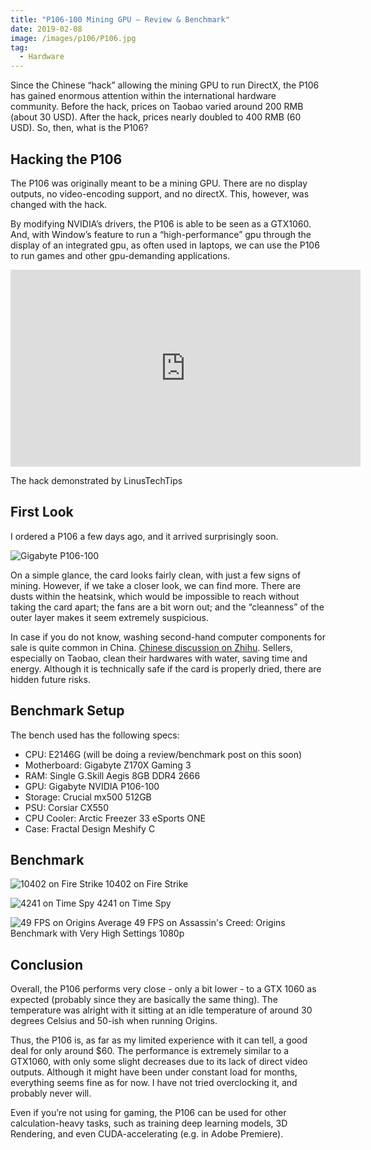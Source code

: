 ```yaml
---
title: "P106-100 Mining GPU – Review & Benchmark"
date: 2019-02-08
image: /images/p106/P106.jpg
tag: 
  - Hardware
---
```


Since the Chinese “hack” allowing the mining GPU to run DirectX, the P106 has gained enormous attention within the international hardware community. Before the hack, prices on Taobao varied around 200 RMB (about 30 USD). After the hack, prices nearly doubled to 400 RMB (60 USD). So, then, what is the P106?

## Hacking the P106

The P106 was originally meant to be a mining GPU. There are no display outputs, no video-encoding support, and no directX. This, however, was changed with the hack.

By modifying NVIDIA’s drivers, the P106 is able to be seen as a GTX1060. And, with Window’s feature to run a “high-performance” gpu through the display of an integrated gpu, as often used in laptops, we can use the P106 to run games and other gpu-demanding applications.

<iframe width="560" height="315" src="https://www.youtube.com/embed/O1nok2VlF1M" frameborder="0" allow="accelerometer; autoplay; encrypted-media; gyroscope; picture-in-picture" allowfullscreen>
</iframe>

The hack demonstrated by LinusTechTips

## First Look

I ordered a P106 a few days ago, and it arrived surprisingly soon.

![Gigabyte P106-100](/images/p106/P106.jpg)

On a simple glance, the card looks fairly clean, with just a few signs of mining. However, if we take a closer look, we can find more. There are dusts within the heatsink, which would be impossible to reach without taking the card apart; the fans are a bit worn out; and the “cleanness” of the outer layer makes it seem extremely suspicious.

In case if you do not know, washing second-hand computer components for sale is quite common in China. [Chinese discussion on Zhihu](https://www.zhihu.com/question/50120227). Sellers, especially on Taobao, clean their hardwares with water, saving time and energy. Although it is technically safe if the card is properly dried, there are hidden future risks.

## Benchmark Setup

The bench used has the following specs:

* CPU: E2146G (will be doing a review/benchmark post on this soon)
* Motherboard: Gigabyte Z170X Gaming 3
* RAM: Single G.Skill Aegis 8GB DDR4 2666
* GPU: Gigabyte NVIDIA P106-100
* Storage: Crucial mx500 512GB
* PSU: Corsiar CX550
* CPU Cooler: Arctic Freezer 33 eSports ONE
* Case: Fractal Design Meshify C

## Benchmark

![10402 on Fire Strike](/images/p106/fire-strike.jpg)
10402 on Fire Strike

![4241 on Time Spy](/images/p106/time-spy.jpg)
4241 on Time Spy

![49 FPS on Origins](/images/p106/origins.jpg)
Average 49 FPS on Assassin's Creed: Origins Benchmark with Very High Settings 1080p

## Conclusion

Overall, the P106 performs very close - only a bit lower - to a GTX 1060 as expected (probably since they are basically the same thing). The temperature was alright with it sitting at an idle temperature of around 30 degrees Celsius and 50-ish when running Origins.

Thus, the P106 is, as far as my limited experience with it can tell, a good deal for only around $60. The performance is extremely similar to a GTX1060, with only some slight decreases due to its lack of direct video outputs. Although it might have been under constant load for months, everything seems fine as for now. I have not tried overclocking it, and probably never will.

Even if you’re not using for gaming, the P106 can be used for other calculation-heavy tasks, such as training deep learning models, 3D Rendering, and even CUDA-accelerating (e.g. in Adobe Premiere).
